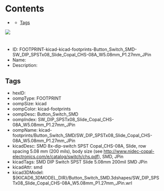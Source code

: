 



Contents
========

* [](#)
	* [Tags](#tags)
  
![][im]
# 

- ID: FOOTPRINT-kicad-kicad-footprints-Button_Switch_SMD-SW_DIP_SPSTx08_Slide_Copal_CHS-08A_W5.08mm_P1.27mm_JPin
- Name: 
- Description: 

## Tags

- hexID: 
- oompType: FOOTPRINT
- oompSize: kicad
- oompColor: kicad-footprints
- oompDesc: Button_Switch_SMD
- oompIndex: SW_DIP_SPSTx08_Slide_Copal_CHS-08A_W5.08mm_P1.27mm_JPin
- oompName: kicad-footprints/Button_Switch_SMD/SW_DIP_SPSTx08_Slide_Copal_CHS-08A_W5.08mm_P1.27mm_JPin
- kicadDesc: SMD 8x-dip-switch SPST Copal_CHS-08A, Slide, row spacing 5.08 mm (200 mils), body size  (see http://www.nidec-copal-electronics.com/e/catalog/switch/chs.pdf), SMD, JPin
- kicadTags: SMD DIP Switch SPST Slide 5.08mm 200mil SMD JPin
- kicadAttr: smd
- kicad3DModel: ${KICAD6_3DMODEL_DIR}/Button_Switch_SMD.3dshapes/SW_DIP_SPSTx08_Slide_Copal_CHS-08A_W5.08mm_P1.27mm_JPin.wrl



[im]: image.png
